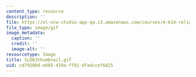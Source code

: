 ```yaml
---
content_type: resource
description: ''
file: https://ol-ocw-studio-app-qa.s3.amazonaws.com/courses/4-614-religious-architecture-and-islamic-cultures-fall-2002/cd79208de685410aff81dfa4ccef6d25_SLD63thumbnail.gif
file_type: image/gif
image_metadata:
  caption: ''
  credit: ''
  image-alt: ''
resourcetype: Image
title: SLD63thumbnail.gif
uid: cd79208d-e685-410a-ff81-dfa4ccef6d25
---
```

